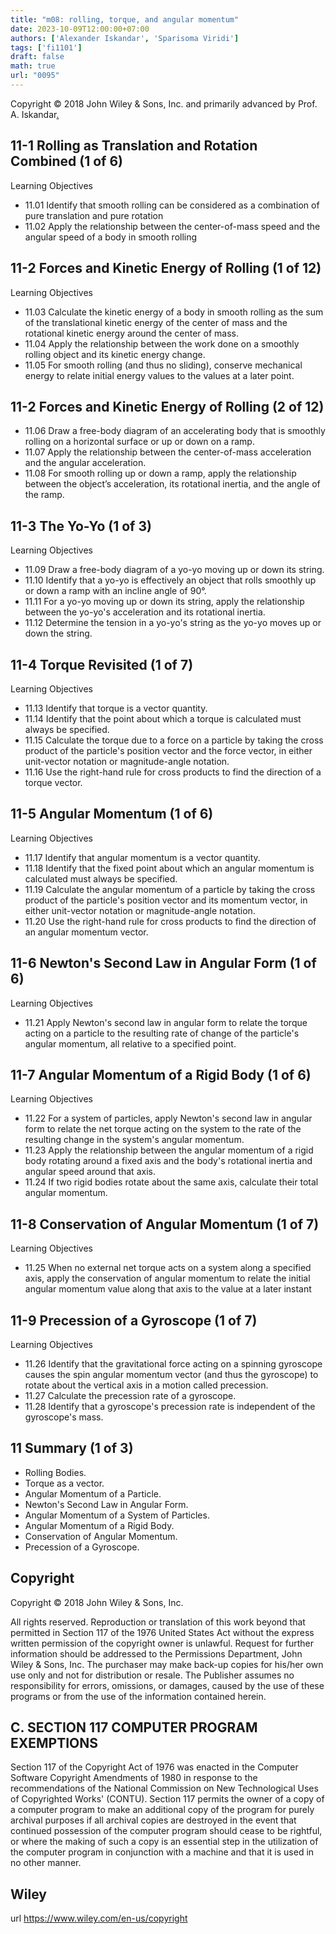 ```yaml
---
title: "m08: rolling, torque, and angular momentum"
date: 2023-10-09T12:00:00+07:00
authors: ['Alexander Iskandar', 'Sparisoma Viridi']
tags: ['fi1101']
draft: false
math: true
url: "0095"
---
```

Copyright © 2018 John Wiley & Sons, Inc. and primarily advanced by Prof. A. Iskandar[.](https://cdn-edunex.itb.ac.id/52883-Elementary-Physics-IA/190757-Gerak-menggelinding-torsi-momentum-sudut/1696347658680_Handout-FI-1101-Module_08---ch11.pdf)


## 11-1 Rolling as Translation and Rotation Combined (1 of 6)
Learning Objectives
+ 11.01 Identify that smooth rolling can be considered as a
combination of pure translation and pure rotation
+ 11.02 Apply the relationship between the center-of-mass
speed and the angular speed of a body in smooth rolling


## 11-2 Forces and Kinetic Energy of Rolling (1 of 12)
Learning Objectives
+ 11.03 Calculate the kinetic energy of a body in smooth rolling
as the sum of the translational kinetic energy of the
center of mass and the rotational kinetic energy around
the center of mass.
+ 11.04 Apply the relationship between the work done on a
smoothly rolling object and its kinetic energy change.
+ 11.05 For smooth rolling (and thus no sliding), conserve
mechanical energy to relate initial energy values to the
values at a later point.


## 11-2 Forces and Kinetic Energy of Rolling (2 of 12)
+ 11.06 Draw a free-body diagram of an accelerating body that
is smoothly rolling on a horizontal surface or up or
down on a ramp.
+ 11.07 Apply the relationship between the center-of-mass
acceleration and the angular acceleration.
+ 11.08 For smooth rolling up or down a ramp, apply the
relationship between the object’s acceleration, its
rotational inertia, and the angle of the ramp.


## 11-3 The Yo-Yo (1 of 3)
Learning Objectives
+ 11.09 Draw a free-body diagram of a yo-yo moving up or
down its string.
+ 11.10 Identify that a yo-yo is effectively an object that rolls
smoothly up or down a ramp with an incline angle of
90°.
+ 11.11 For a yo-yo moving up or down its string, apply the
relationship between the yo-yo's acceleration and its
rotational inertia.
+ 11.12 Determine the tension in a yo-yo's string as the yo-yo
moves up or down the string.


## 11-4 Torque Revisited (1 of 7)
Learning Objectives
+ 11.13 Identify that torque is a vector quantity.
+ 11.14 Identify that the point about which a torque is calculated
must always be specified.
+ 11.15 Calculate the torque due to a force on a particle by
taking the cross product of the particle's position vector
and the force vector, in either unit-vector notation or
magnitude-angle notation.
+ 11.16 Use the right-hand rule for cross products to find the
direction of a torque vector.


## 11-5 Angular Momentum (1 of 6)
Learning Objectives
+ 11.17 Identify that angular momentum is a vector quantity.
+ 11.18 Identify that the fixed point about which an angular
momentum is calculated must always be specified.
+ 11.19 Calculate the angular momentum of a particle by taking
the cross product of the particle's position vector and its
momentum vector, in either unit-vector notation or
magnitude-angle notation.
+ 11.20 Use the right-hand rule for cross products to find the
direction of an angular momentum vector.


## 11-6 Newton's Second Law in Angular Form (1 of 6)
Learning Objectives
+ 11.21 Apply Newton's second law in angular form to
relate the torque acting on a particle to the resulting
rate of change of the particle's angular momentum,
all relative to a specified point.


## 11-7 Angular Momentum of a Rigid Body (1 of 6)
Learning Objectives
+ 11.22 For a system of particles, apply Newton's second law in
angular form to relate the net torque acting on the system to
the rate of the resulting change in the system's angular
momentum.
+ 11.23 Apply the relationship between the angular momentum of a
rigid body rotating around a fixed axis and the body's
rotational inertia and angular speed around that axis.
+ 11.24 If two rigid bodies rotate about the same axis, calculate their
total angular momentum.


## 11-8 Conservation of Angular Momentum (1 of 7)
Learning Objectives
+ 11.25 When no external net torque acts on a system along
a specified axis, apply the conservation of angular
momentum to relate the initial angular momentum
value along that axis to the value at a later instant


## 11-9 Precession of a Gyroscope (1 of 7)
Learning Objectives
+ 11.26 Identify that the gravitational force acting on a spinning
gyroscope causes the spin angular momentum vector (and
thus the gyroscope) to rotate about the vertical axis in a
motion called precession.
+ 11.27 Calculate the precession rate of a gyroscope.
+ 11.28 Identify that a gyroscope's precession rate is independent of
the gyroscope's mass.


## 11 Summary (1 of 3)
+ Rolling Bodies.
+ Torque as a vector.
+ Angular Momentum of a Particle.
+ Newton's Second Law in Angular Form.
+ Angular Momentum of a System of Particles.
+ Angular Momentum of a Rigid Body.
+ Conservation of Angular Momentum.
+ Precession of a Gyroscope.


## Copyright
Copyright © 2018 John Wiley & Sons, Inc.

All rights reserved. Reproduction or translation of this work beyond that permitted in Section 117 of the 1976 United States Act without the express written permission of the copyright owner is unlawful. Request for further information should be addressed to the Permissions Department, John Wiley & Sons, Inc. The purchaser may make back-up copies for his/her own use only and not for distribution or resale. The Publisher assumes no responsibility for errors, omissions, or damages, caused by the use of these programs or from the use of the information contained herein.


## C. SECTION 117 COMPUTER PROGRAM EXEMPTIONS
Section 117 of the Copyright Act of 1976 was enacted in the Computer Software Copyright Amendments of 1980 in response to the recommendations of the National Commission on New Technological Uses of Copyrighted Works' (CONTU). Section 117 permits the owner of a copy of a computer program to make an additional copy of the program for purely archival purposes if all archival copies are destroyed in the event that continued possession of the computer program should cease to be rightful, or where the making of such a copy is an essential step in the utilization of the computer program in conjunction with a machine and that it is used in no other manner.


## Wiley
url https://www.wiley.com/en-us/copyright